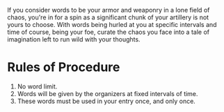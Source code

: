 <!-- TITLE: Words Of A Feather -->
If you consider words to be your armor and weaponry in a lone field of chaos, you're in for a spin as a significant chunk of your artillery is not yours to choose. With words being hurled at you at specific intervals and time of course, being your foe, curate the chaos you face into a tale of imagination left to run wild with your thoughts.

# Rules of Procedure
1. No word limit.
2. Words will be given by the organizers at fixed intervals of time.
3. These words must be used in your entry once, and only once.